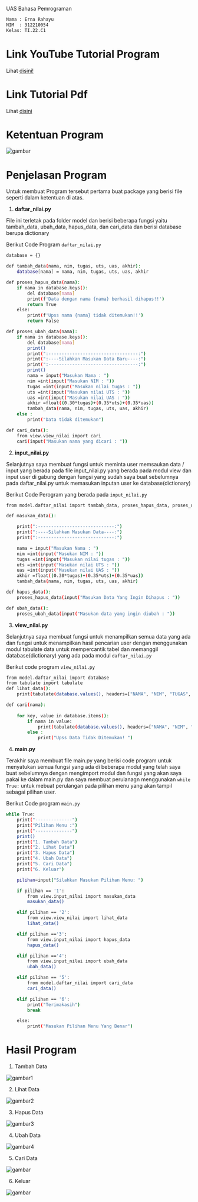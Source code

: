 UAS Bahasa Pemrograman
```bash
Nama : Erna Rahayu
NIM  : 312210054
Kelas: TI.22.C1
```

# Link YouTube Tutorial Program

Lihat [disini!](https://www.youtube.com/watch?v=9t0WxIr6S28)

# Link Tutorial Pdf
Lihat [disini](https://drive.google.com/file/d/10pvDCadSlS12pYsF-f9pmMK1GsF0a0jw/view?usp=drivesdk)

# Ketentuan Program
![gambar](ss/1.png)

# Penjelasan Program 
Untuk membuat Program tersebut pertama buat package yang berisi file seperti dalam ketentuan di atas.

1. **daftar_nilai.py**

File ini terletak pada folder model dan berisi beberapa fungsi yaitu tambah_data, ubah_data, hapus_data, dan cari_data dan berisi database berupa dictionary

Berikut Code Program ```daftar_nilai.py```
```bash
database = {}

def tambah_data(nama, nim, tugas, uts, uas, akhir):
    database[nama] = nama, nim, tugas, uts, uas, akhir

def proses_hapus_data(nama):
    if nama in database.keys():
        del database[nama]
        print(f'Data dengan nama {nama} berhasil dihapus!!')
        return True
    else:
        print(f'Upss nama {nama} tidak ditemukan!!')
        return False

def proses_ubah_data(nama):
    if nama in database.keys():
        del database[nama]
        print()
        print(":----------------------------------:")
        print(":----Silahkan Masukan Data Baru----:")
        print(":----------------------------------:")
        print()
        nama = input("Masukan Nama : ")
        nim =int(input("Masukan NIM : "))
        tugas =int(input("Masukan nilai tugas : "))
        uts =int(input("Masukan nilai UTS : "))
        uas =int(input("Masukan nilai UAS : "))
        akhir =float((0.30*tugas)+(0.35*uts)+(0.35*uas))
        tambah_data(nama, nim, tugas, uts, uas, akhir)
    else :
        print("Data tidak ditemukan")

def cari_data():
    from view.view_nilai import cari
    cari(input("Masukan nama yang dicari : "))
```
2. **input_nilai.py**

Selanjutnya saya membuat fungsi untuk meminta user memsaukan data / input yang berada pada file input_nilai.py yang berada pada modul view dan input user di gabung dengan fungsi yang sudah saya buat sebelumnya pada daftar_nilai.py untuk memasukan inputan user ke database(dictionary)

Berikut Code Perogram yang berada pada ```input_nilai.py```
```bash
from model.daftar_nilai import tambah_data, proses_hapus_data, proses_ubah_data

def masukan_data():

    print(":-----------------------------:")
    print(":----Silahkan Masukan Data----:")
    print(":-----------------------------:")

    nama = input("Masukan Nama : ")
    nim =int(input("Masukan NIM : "))
    tugas =int(input("Masukan nilai tugas : "))
    uts =int(input("Masukan nilai UTS : "))
    uas =int(input("Masukan nilai UAS : "))
    akhir =float((0.30*tugas)+(0.35*uts)+(0.35*uas))
    tambah_data(nama, nim, tugas, uts, uas, akhir)

def hapus_data():
    proses_hapus_data(input("Masukan Data Yang Ingin Dihapus : "))

def ubah_data():
    proses_ubah_data(input("Masukan data yang ingin diubah : "))
```

3. **view_nilai.py**

Selanjutnya saya membuat fungsi untuk menampilkan semua data yang ada dan fungsi untuk menampilkan hasil pencarian user dengan menggunakan modul tabulate data untuk mempercantik tabel dan memanggil database(dictionary) yang ada pada modul ```daftar_nilai.py```

Berikut code program ```view_nilai.py```

```bash
from model.daftar_nilai import database 
from tabulate import tabulate 
def lihat_data():
    print(tabulate(database.values(), headers=["NAMA", "NIM", "TUGAS", "UTS", "UAS","AKHIR"], tablefmt="double_grid"))

def cari(nama):
    
    for key, value in database.items():
        if nama in value:
            print(tabulate(database.values(), headers=["NAMA", "NIM", "TUGAS", "UTS", "UAS","AKHIR"], tablefmt="double_grid"))
        else :
            print("Upss Data Tidak Ditemukan! ")
```
4. **main.py**

Terakhir saya membuat file main.py yang berisi code program untuk menyatukan semua fungsi yang ada di beberapa modul yang telah saya buat sebelumnya dengan mengimport modul dan fungsi yang akan saya pakai ke dalam main.py dan saya membuat perulanagn menggunakan ```while True:```  untuk mebuat perulangan pada pilihan menu yang akan tampil sebagai pilihan user.

Berikut Code program ```main.py```
```bash
while True:
    print("--------------")
    print("Pilihan Menu :")
    print("--------------")
    print()
    print("1. Tambah Data")
    print("2. Lihat Data")
    print("3. Hapus Data") 
    print("4. Ubah Data")
    print("5. Cari Data") 
    print("6. Keluar")

    pilihan=input("Silahkan Masukan Pilihan Menu: ")

    if pilihan == '1':
        from view.input_nilai import masukan_data
        masukan_data()

    elif pilihan == '2':
        from view.view_nilai import lihat_data
        lihat_data()

    elif pilihan =='3':
        from view.input_nilai import hapus_data
        hapus_data()

    elif pilihan =='4':
        from view.input_nilai import ubah_data
        ubah_data()

    elif pilihan == '5':
        from model.daftar_nilai import cari_data
        cari_data()

    elif pilihan == '6':
        print("Terimakasih")
        break 

    else:
        print("Masukan Pilihan Menu Yang Benar")
```

# Hasil Program 
1. Tambah Data

![gambar1](ss/t.png)

2. Lihat Data

![gambar2](ss/l.png)

3. Hapus Data

![gambar3](ss/h.png)

4. Ubah Data

![gambar4](ss/u.png)

5. Cari Data

![gambar](ss/c.png)

6. Keluar

![gambar](ss/k.png)

